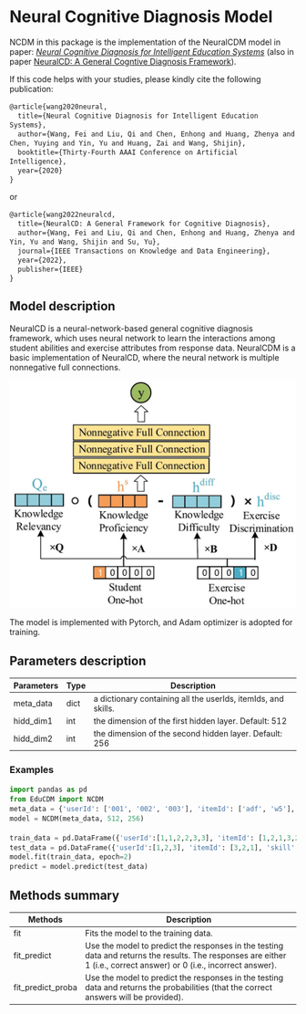 # Neural Cognitive Diagnosis Model

NCDM in this package is the implementation of the NeuralCDM model in paper: *[Neural Cognitive Diagnosis for Intelligent Education Systems](http://staff.ustc.edu.cn/~qiliuql/files/Publications/Fei-Wang-AAAI2020.pdf)* (also in paper [NeuralCD: A General Cogntive Diagnosis Framework](https://ieeexplore.ieee.org/abstract/document/9865139)). 



If this code helps with your studies, please kindly cite the following publication:

```
@article{wang2020neural,
  title={Neural Cognitive Diagnosis for Intelligent Education Systems},
  author={Wang, Fei and Liu, Qi and Chen, Enhong and Huang, Zhenya and Chen, Yuying and Yin, Yu and Huang, Zai and Wang, Shijin},
  booktitle={Thirty-Fourth AAAI Conference on Artificial Intelligence},
  year={2020}
}
```

or

```
@article{wang2022neuralcd,
  title={NeuralCD: A General Framework for Cognitive Diagnosis},
  author={Wang, Fei and Liu, Qi and Chen, Enhong and Huang, Zhenya and Yin, Yu and Wang, Shijin and Su, Yu},
  journal={IEEE Transactions on Knowledge and Data Engineering},
  year={2022},
  publisher={IEEE}
}
```



## Model description

NeuralCD is a neural-network-based general cognitive diagnosis framework, which uses neural network to learn the interactions among student abilities and exercise attributes from response data. NeuralCDM is a basic implementation of NeuralCD, where the neural network is multiple nonnegative full connections.

![](_static/NeuralCDM.JPG)

The model is implemented with Pytorch, and Adam optimizer is adopted for training.



## Parameters description

| Parameters | Type | Description                              |
| ---------- | ---- | ---------------------------------------- |
| meta_data  | dict | a dictionary containing all the userIds, itemIds, and skills. |
| hidd_dim1  | int  | the dimension of the first hidden layer. Default: 512 |
| hidd_dim2  | int  | the dimension of the second hidden layer. Default: 256 |



### Examples

```python
import pandas as pd
from EduCDM import NCDM
meta_data = {'userId': ['001', '002', '003'], 'itemId': ['adf', 'w5'], 'skill': ['skill1', 'skill2', 'skill3', 'skill4']}
model = NCDM(meta_data, 512, 256)

train_data = pd.DataFrame({'userId':[1,1,2,2,3,3], 'itemId': [1,2,1,3,2,3], 'skill': ["[1]", "[1,3]", "[1]", "[1,2,3]", "[1,3]", "[1,2,3]"], 'response': [1,1,0,1,1,0]})
test_data = pd.DataFrame({'userId':[1,2,3], 'itemId': [3,2,1], 'skill': ["[1,2,3]", "[1,3]", "[1]"], 'response': [1,1,0]})
model.fit(train_data, epoch=2)
predict = model.predict(test_data)
```



## Methods summary

| Methods           | Description                              |
| ----------------- | ---------------------------------------- |
| fit               | Fits the model to the training data.     |
| fit_predict       | Use the model to predict the responses in the testing data and returns the results. The responses are either 1 (i.e., correct answer) or 0 (i.e., incorrect answer). |
| fit_predict_proba | Use the model to predict the responses in the testing data and returns the probabilities (that the correct answers will be provided). |



